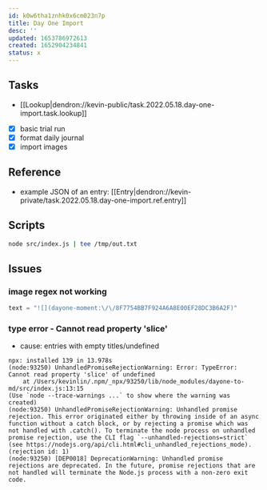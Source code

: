 ```yaml
---
id: k0w6tha1znhk0x6cm023n7p
title: Day One Import
desc: ''
updated: 1653786972613
created: 1652904234841
status: x
---
```



## Tasks
- [[Lookup|dendron://kevin-public/task.2022.05.18.day-one-import.task.lookup]]
- [x] basic trial run
- [x] format daily journal
- [x] import images

## Reference
- example JSON of an entry: [[Entry|dendron://kevin-private/task.2022.05.18.day-one-import.ref.entry]]

## Scripts

```sh
node src/index.js | tee /tmp/out.txt
```

## Issues

### image regex not working

```js
text = "![](dayone-moment:\/\/8F7754BB7F924A6A8E00EF28DC3B6A2F)"
```
### type error - Cannot read property 'slice'
- cause: entries with empty titles/undefined

```
npx: installed 139 in 13.978s
(node:93250) UnhandledPromiseRejectionWarning: Error: TypeError: Cannot read property 'slice' of undefined
    at /Users/kevinlin/.npm/_npx/93250/lib/node_modules/dayone-to-md/src/index.js:13:15
(Use `node --trace-warnings ...` to show where the warning was created)
(node:93250) UnhandledPromiseRejectionWarning: Unhandled promise rejection. This error originated either by throwing inside of an async function without a catch block, or by rejecting a promise which was not handled with .catch(). To terminate the node process on unhandled promise rejection, use the CLI flag `--unhandled-rejections=strict` (see https://nodejs.org/api/cli.html#cli_unhandled_rejections_mode). (rejection id: 1)
(node:93250) [DEP0018] DeprecationWarning: Unhandled promise rejections are deprecated. In the future, promise rejections that are not handled will terminate the Node.js process with a non-zero exit code.
```
